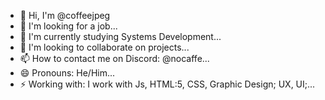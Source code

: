 - 👋 Hi, I'm @coffeejpeg
- 👀 I'm looking for a job...
- 🌱 I'm currently studying Systems Development...
- 💞️ I'm looking to collaborate on projects...
- 📫 How to contact me on Discord: @nocaffe...
- 😄 Pronouns: He/Him...
- ⚡ Working with: I work with Js, HTML:5, CSS, Graphic Design; UX, UI;...

<!---
coffeejpeg/coffeejpeg is a ✨ special ✨ repository because its `README.md` (this file) appears on your GitHub profile.
You can click the Preview link to take a look at your changes.
--->

